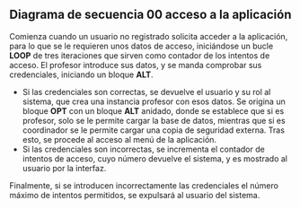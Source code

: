## Diagrama de secuencia 00 acceso a la aplicación

Comienza cuando un usuario no registrado solicita acceder a la aplicación, para lo que se le requieren unos datos de acceso, iniciándose un bucle **LOOP** de tres iteraciones que sirven como contador de los intentos de acceso.
El profesor introduce sus datos, y se manda comprobar sus credenciales, iniciando un bloque **ALT**.
* Si las credenciales son correctas, se devuelve el usuario y su rol al sistema, que crea una instancia profesor con esos datos. Se origina un bloque **OPT** con un bloque **ALT** anidado, donde se establece que si es profesor, solo se le permite cargar la base de datos, mientras que si es coordinador se le permite cargar una copia de seguridad externa. Tras esto, se procede al acceso al menú de la aplicación.
* Si las credenciales son incorrectas, se incrementa el contador de intentos de acceso, cuyo número devuelve el sistema, y es mostrado al usuario por la interfaz.

Finalmente, si se introducen incorrectamente las credenciales el número máximo de intentos permitidos, se expulsará al usuario del sistema.
